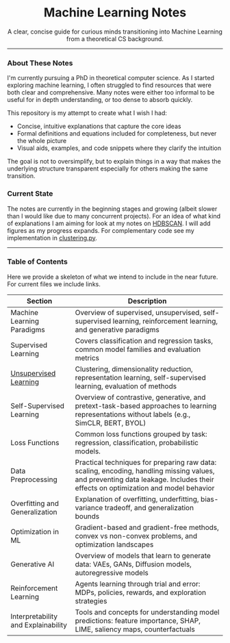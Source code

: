 

<h1 align="center"> Machine Learning Notes</h1>
<p align="center">
  A clear, concise guide for curious minds transitioning into Machine Learning from a theoretical CS background.
</p>

---

### About These Notes

I'm currently pursuing a PhD in theoretical computer science. As I started exploring machine learning, I often struggled to find resources that were both clear and comprehensive. Many notes were either too informal to be useful for in depth understanding, or too dense to absorb quickly.

This repository is my attempt to create what I wish I had:
-  Concise, intuitive explanations that capture the core ideas  
-  Formal definitions and equations included for completeness, but never the whole picture  
-  Visual aids, examples, and code snippets where they clarify the intuition  

The goal is not to oversimplify, but to explain things in a way that makes the underlying structure transparent especially for others making the same transition.


### Current State

The notes are currently in the beginning stages and growing (albeit slower than I would like due to many concurrent projects). For an idea of what kind of explanations I am aiming for look at my notes on [HDBSCAN](notes/unsupervised_learning_models.ipynb#iii--hierarchical-density-based-spatial-clustering-of-applications-with-noise-hdbscan). I will add figures as my progress expands. For complementary code see my implementation in [clustering.py](unsupervised_learning/HDBSCAN.py).

---

###  Table of Contents
Here we provide a skeleton of what we intend to include in the near future. For current files we include links.

| Section | Description |
|--------|-------------|
| Machine Learning Paradigms | Overview of supervised, unsupervised, self-supervised learning, reinforcement learning, and generative paradigms | #[Machine Learning Paradigms](notes/ml_paradigms.ipynb)
| Supervised Learning | Covers classification and regression tasks, common model families and evaluation metrics | #(notes/supervised_learning_models.ipynb)
| [ Unsupervised Learning](notes/unsupervised_learning_models.ipynb) | Clustering, dimensionality reduction, representation learning, self-supervised learning, evaluation of methods|
| Self-Supervised Learning | Overview of contrastive, generative, and pretext-task-based approaches to learning representations without labels (e.g., SimCLR, BERT, BYOL) | #[Self-Supervised Learning](notes/self_supervised_learning.ipynb)
| Loss Functions | Common loss functions grouped by task: regression, classification, probabilistic models. | #[Loss Functions](notes/loss_functions.ipynb)
| Data Preprocessing | Practical techniques for preparing raw data: scaling, encoding, handling missing values, and preventing data leakage. Includes their effects on optimization and model behavior | #[Data Preprocessing](notes/data_preprocessing.ipynb)
| Overfitting and Generalization | Explanation of overfitting, underfitting, bias-variance tradeoff, and generalization bounds |
| Optimization in ML | Gradient-based and gradient-free methods, convex vs non-convex problems, and optimization landscapes |
| Generative AI | Overview of models that learn to generate data: VAEs, GANs, Diffusion models, autoregressive models |
| Reinforcement Learning | Agents learning through trial and error: MDPs, policies, rewards, and exploration strategies |
| Interpretability and Explainability | Tools and concepts for understanding model predictions: feature importance, SHAP, LIME, saliency maps, counterfactuals | #[Interpretability and Explainability](notes/interpretability.ipynb)


